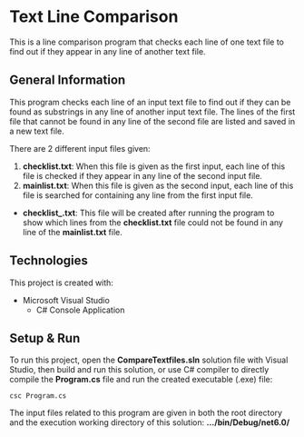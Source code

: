# Text Line Comparison
This is a line comparison program that checks each line of one text file to find out if they appear in any line of another text file.

## General Information
This program checks each line of an input text file to find out if they can be found as substrings in any line of another input text file. The lines of the first file that cannot be found in any line of the second file are listed and saved in a new text file.

There are 2 different input files given:
1. **checklist.txt**: When this file is given as the first input, each line of this file is checked if they appear in any line of the second input file.
2. **mainlist.txt**: When this file is given as the second input, each line of this file is searched for containing any line from the first input file. 
* **checklist_.txt**: This file will be created after running the program to show which lines from the **checklist.txt** file could not be found in any line of the **mainlist.txt** file.

## Technologies
This project is created with:
* Microsoft Visual Studio
  * C# Console Application

## Setup & Run
To run this project, open the **CompareTextfiles.sln** solution file with Visual Studio, then build and run this solution, or use C# compiler to directly compile the **Program.cs** file and run the created executable (.exe) file:
```
csc Program.cs
```
The input files related to this program are given in both the root directory and the execution working directory of this solution: **.../bin/Debug/net6.0/**
